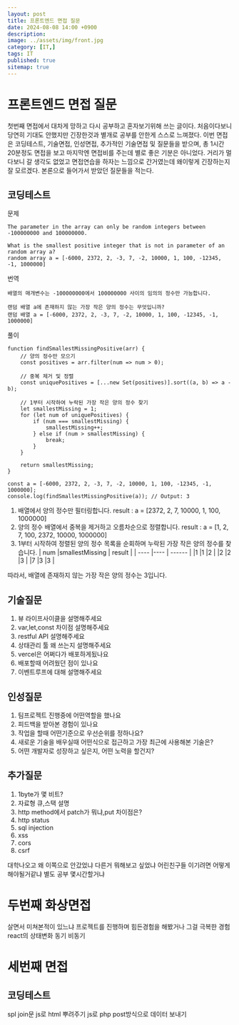 ```yaml
---
layout: post
title: 프론트엔드 면접 질문
date: 2024-08-08 14:00 +0900
description: 
image: ../assets/img/front.jpg
category: [IT,]
tags: IT
published: true
sitemap: true
---
```


# 프론트엔드 면접 질문

첫번째 면접에서 대차게 망하고 다시 공부하고 혼자보기위해 쓰는 글이다. 처음이다보니 당연히 기대도 안했지만 긴장한것과 별개로 공부를 안한게 스스로 느껴졌다. 이번 면접은 코딩테스트, 기술면접, 인성면접, 추가적인 기술면접 및 질문들을 받으며, 총 1시간 20분정도 면접을 보고 마지막엔 면접비를 주는데 별로 좋은 기분은 아니었다. 거리가 멀다보니 갈 생각도 없었고 면접연습을 하자는 느낌으로 간거였는데 왜이렇게 긴장하는지 잘 모르겠다. 본론으로 들어가서 받았던 질문들을 적는다.

## 코딩테스트

문제
````
The parameter in the array can only be random integers between -100000000 and 100000000.

What is the smallest positive integer that is not in parameter of an random array a?
random array a = [-6000, 2372, 2, -3, 7, -2, 10000, 1, 100, -12345, -1, 1000000]
````

번역
````
배열의 매개변수는 -100000000에서 100000000 사이의 임의의 정수만 가능합니다.

랜덤 배열 a에 존재하지 않는 가장 작은 양의 정수는 무엇입니까?
랜덤 배열 a = [-6000, 2372, 2, -3, 7, -2, 10000, 1, 100, -12345, -1, 1000000]
````

풀이
````
function findSmallestMissingPositive(arr) {
    // 양의 정수만 모으기
    const positives = arr.filter(num => num > 0);
    
    // 중복 제거 및 정렬
    const uniquePositives = [...new Set(positives)].sort((a, b) => a - b);
    
    // 1부터 시작하여 누락된 가장 작은 양의 정수 찾기
    let smallestMissing = 1;
    for (let num of uniquePositives) {
        if (num === smallestMissing) {
            smallestMissing++;
        } else if (num > smallestMissing) {
            break;
        }
    }
    
    return smallestMissing;
}

const a = [-6000, 2372, 2, -3, 7, -2, 10000, 1, 100, -12345, -1, 1000000];
console.log(findSmallestMissingPositive(a)); // Output: 3
````

1. 배열에서 양의 정수만 필터링합니다.
result : a = [2372, 2, 7, 10000, 1, 100, 1000000]
2. 양의 정수 배열에서 중복을 제거하고 오름차순으로 정렬합니다.
result : a = [1, 2, 7, 100, 2372, 10000, 1000000]
3. 1부터 시작하여 정렬된 양의 정수 목록을 순회하며 누락된 가장 작은 양의 정수를 찾습니다.
| num |smallestMissing | result |
| ---- |---- |  ------ |
|1 |1 |2 |
|2 |2 |3 |
|7 |3 |3 |

따라서, 배열에 존재하지 않는 가장 작은 양의 정수는 3입니다.

## 기술질문

1. 뷰 라이프사이클을 설명해주세요
2. var,let,const 차이점 설명해주세요
3. restful API 설명해주세요
4. 상태관리 툴 왜 쓰는지 설명해주세요
5. vercel은 어쩌다가 배포하게됬나요
6. 배포할때 어려웠던 점이 있나요
7. 이벤트루프에 대해 설명해주세요


## 인성질문

1. 팀프로젝트 진행중에 어떤역할을 했나요
2. 피드백을 받아본 경험이 있나요
3. 작업을 할때 어떤기준으로 우선순위를 정하나요?
4. 새로운 기술을 배우실때 어떤식으로 접근하고 가장 최근에 사용해본 기술은?
5. 어떤 개발자로 성장하고 싶은지, 어떤 노력을 할건지?

## 추가질문

1. 1byte가 몇 비트?
2. 자료형 큐,스택 설명
3. http method에서 patch가 뭐냐,put 차이점은?
4. http status
5. sql injection
6. xss
7. cors
8. csrf

대학나오고 왜 이쪽으로 안갔었냐
다른거 뭐해보고 싶었냐
어린친구들 이기려면 어떻게 해야될거같냐
별도 공부 몇시간할거냐


# 두번째 화상면접
살면서 미쳐본적이 있느냐
프로젝트를 진행하며 힘든경험을 해봤거나 그걸 극복한 경험
react의 상태변화
동기 비동기


# 세번째 면접
## 코딩테스트
spl join문
js로 html 뿌려주기
js로 php post방식으로 데이터 보내기 
